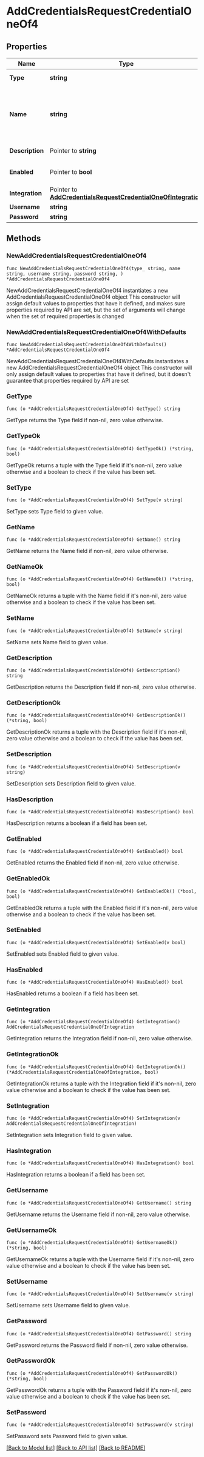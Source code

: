 # AddCredentialsRequestCredentialOneOf4

## Properties

Name | Type | Description | Notes
------------ | ------------- | ------------- | -------------
**Type** | **string** | Credential Type Code | 
**Name** | **string** | A unique name scoped to your account for the credential | 
**Description** | Pointer to **string** | Optional Description | [optional] 
**Enabled** | Pointer to **bool** | Credential enabled | [optional] [default to true]
**Integration** | Pointer to [**AddCredentialsRequestCredentialOneOfIntegration**](AddCredentialsRequestCredentialOneOfIntegration.md) |  | [optional] 
**Username** | **string** | Username | 
**Password** | **string** | API Key | 

## Methods

### NewAddCredentialsRequestCredentialOneOf4

`func NewAddCredentialsRequestCredentialOneOf4(type_ string, name string, username string, password string, ) *AddCredentialsRequestCredentialOneOf4`

NewAddCredentialsRequestCredentialOneOf4 instantiates a new AddCredentialsRequestCredentialOneOf4 object
This constructor will assign default values to properties that have it defined,
and makes sure properties required by API are set, but the set of arguments
will change when the set of required properties is changed

### NewAddCredentialsRequestCredentialOneOf4WithDefaults

`func NewAddCredentialsRequestCredentialOneOf4WithDefaults() *AddCredentialsRequestCredentialOneOf4`

NewAddCredentialsRequestCredentialOneOf4WithDefaults instantiates a new AddCredentialsRequestCredentialOneOf4 object
This constructor will only assign default values to properties that have it defined,
but it doesn't guarantee that properties required by API are set

### GetType

`func (o *AddCredentialsRequestCredentialOneOf4) GetType() string`

GetType returns the Type field if non-nil, zero value otherwise.

### GetTypeOk

`func (o *AddCredentialsRequestCredentialOneOf4) GetTypeOk() (*string, bool)`

GetTypeOk returns a tuple with the Type field if it's non-nil, zero value otherwise
and a boolean to check if the value has been set.

### SetType

`func (o *AddCredentialsRequestCredentialOneOf4) SetType(v string)`

SetType sets Type field to given value.


### GetName

`func (o *AddCredentialsRequestCredentialOneOf4) GetName() string`

GetName returns the Name field if non-nil, zero value otherwise.

### GetNameOk

`func (o *AddCredentialsRequestCredentialOneOf4) GetNameOk() (*string, bool)`

GetNameOk returns a tuple with the Name field if it's non-nil, zero value otherwise
and a boolean to check if the value has been set.

### SetName

`func (o *AddCredentialsRequestCredentialOneOf4) SetName(v string)`

SetName sets Name field to given value.


### GetDescription

`func (o *AddCredentialsRequestCredentialOneOf4) GetDescription() string`

GetDescription returns the Description field if non-nil, zero value otherwise.

### GetDescriptionOk

`func (o *AddCredentialsRequestCredentialOneOf4) GetDescriptionOk() (*string, bool)`

GetDescriptionOk returns a tuple with the Description field if it's non-nil, zero value otherwise
and a boolean to check if the value has been set.

### SetDescription

`func (o *AddCredentialsRequestCredentialOneOf4) SetDescription(v string)`

SetDescription sets Description field to given value.

### HasDescription

`func (o *AddCredentialsRequestCredentialOneOf4) HasDescription() bool`

HasDescription returns a boolean if a field has been set.

### GetEnabled

`func (o *AddCredentialsRequestCredentialOneOf4) GetEnabled() bool`

GetEnabled returns the Enabled field if non-nil, zero value otherwise.

### GetEnabledOk

`func (o *AddCredentialsRequestCredentialOneOf4) GetEnabledOk() (*bool, bool)`

GetEnabledOk returns a tuple with the Enabled field if it's non-nil, zero value otherwise
and a boolean to check if the value has been set.

### SetEnabled

`func (o *AddCredentialsRequestCredentialOneOf4) SetEnabled(v bool)`

SetEnabled sets Enabled field to given value.

### HasEnabled

`func (o *AddCredentialsRequestCredentialOneOf4) HasEnabled() bool`

HasEnabled returns a boolean if a field has been set.

### GetIntegration

`func (o *AddCredentialsRequestCredentialOneOf4) GetIntegration() AddCredentialsRequestCredentialOneOfIntegration`

GetIntegration returns the Integration field if non-nil, zero value otherwise.

### GetIntegrationOk

`func (o *AddCredentialsRequestCredentialOneOf4) GetIntegrationOk() (*AddCredentialsRequestCredentialOneOfIntegration, bool)`

GetIntegrationOk returns a tuple with the Integration field if it's non-nil, zero value otherwise
and a boolean to check if the value has been set.

### SetIntegration

`func (o *AddCredentialsRequestCredentialOneOf4) SetIntegration(v AddCredentialsRequestCredentialOneOfIntegration)`

SetIntegration sets Integration field to given value.

### HasIntegration

`func (o *AddCredentialsRequestCredentialOneOf4) HasIntegration() bool`

HasIntegration returns a boolean if a field has been set.

### GetUsername

`func (o *AddCredentialsRequestCredentialOneOf4) GetUsername() string`

GetUsername returns the Username field if non-nil, zero value otherwise.

### GetUsernameOk

`func (o *AddCredentialsRequestCredentialOneOf4) GetUsernameOk() (*string, bool)`

GetUsernameOk returns a tuple with the Username field if it's non-nil, zero value otherwise
and a boolean to check if the value has been set.

### SetUsername

`func (o *AddCredentialsRequestCredentialOneOf4) SetUsername(v string)`

SetUsername sets Username field to given value.


### GetPassword

`func (o *AddCredentialsRequestCredentialOneOf4) GetPassword() string`

GetPassword returns the Password field if non-nil, zero value otherwise.

### GetPasswordOk

`func (o *AddCredentialsRequestCredentialOneOf4) GetPasswordOk() (*string, bool)`

GetPasswordOk returns a tuple with the Password field if it's non-nil, zero value otherwise
and a boolean to check if the value has been set.

### SetPassword

`func (o *AddCredentialsRequestCredentialOneOf4) SetPassword(v string)`

SetPassword sets Password field to given value.



[[Back to Model list]](../README.md#documentation-for-models) [[Back to API list]](../README.md#documentation-for-api-endpoints) [[Back to README]](../README.md)


